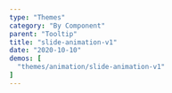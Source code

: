 ```yaml
---
type: "Themes"
category: "By Component"
parent: "Tooltip"
title: "slide-animation-v1"
date: "2020-10-10"
demos: [
  "themes/animation/slide-animation-v1"
]
---
```

